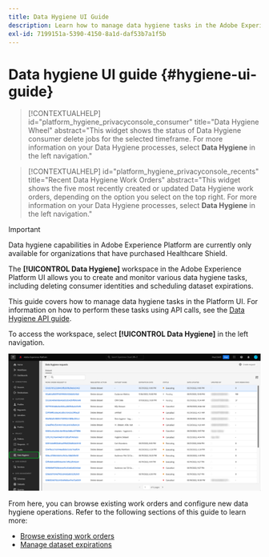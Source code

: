 ```yaml
---
title: Data Hygiene UI Guide
description: Learn how to manage data hygiene tasks in the Adobe Experience Platform user interface.
exl-id: 7199151a-5390-4150-8a1d-daf53b7a1f5b
---
```

# Data hygiene UI guide {#hygiene-ui-guide}

>[!CONTEXTUALHELP]
>id="platform_hygiene_privacyconsole_consumer"
>title="Data Hygiene Wheel"
>abstract="This widget shows the status of Data Hygiene consumer delete jobs for the selected timeframe. For more information on your Data Hygiene processes, select **Data Hygiene** in the left navigation."

>[!CONTEXTUALHELP]
>id="platform_hygiene_privacyconsole_recents"
>title="Recent Data Hygiene Work Orders"
>abstract="This widget shows the five most recently created or updated Data Hygiene work orders, depending on the option you select on the top right. For more information on your Data Hygiene processes, select **Data Hygiene** in the left navigation."

>[!IMPORTANT]
>
>Data hygiene capabilities in Adobe Experience Platform are currently only available for organizations that have purchased Healthcare Shield.

The **[!UICONTROL Data Hygiene]** workspace in the Adobe Experience Platform UI allows you to create and monitor various data hygiene tasks, including deleting consumer identities and scheduling dataset expirations.

This guide covers how to manage data hygiene tasks in the Platform UI. For information on how to perform these tasks using API calls, see the [Data Hygiene API guide](../api/overview.md).

To access the workspace, select **[!UICONTROL Data Hygiene]** in the left navigation.

![Image showing the [!UICONTROL Data Hygiene] workspace in the Platform UI](../images/ui/overview/home.png)

From here, you can browse existing work orders and configure new data hygiene operations. Refer to the following sections of this guide to learn more:

* [Browse existing work orders](./browse.md)
* [Manage dataset expirations](./dataset-expiration.md)
